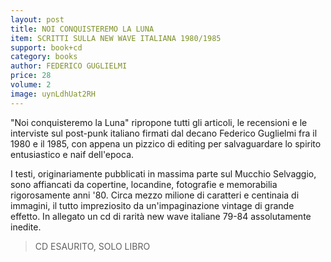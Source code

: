 ```yaml
---
layout: post
title: NOI CONQUISTEREMO LA LUNA
item: SCRITTI SULLA NEW WAVE ITALIANA 1980/1985
support: book+cd
category: books
author: FEDERICO GUGLIELMI
price: 28
volume: 2
image: uynLdhUat2RH
---
```


"Noi conquisteremo la Luna" ripropone tutti gli articoli, le recensioni e le interviste sul post-punk italiano firmati dal decano Federico Guglielmi fra il 1980 e il 1985, con appena un pizzico di editing per salvaguardare lo spirito entusiastico e naif dell'epoca.

I testi, originariamente pubblicati in massima parte sul Mucchio Selvaggio, sono affiancati da copertine, locandine, fotografie e memorabilia rigorosamente anni '80. Circa mezzo milione di caratteri e centinaia di immagini, il tutto impreziosito da un'impaginazione vintage di grande effetto. In allegato un cd di rarità new wave italiane 79-84 assolutamente inedite.

> CD ESAURITO, SOLO LIBRO
